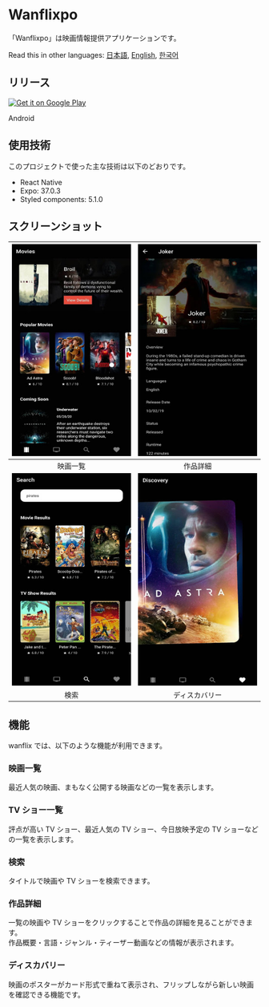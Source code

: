 # Wanflixpo

「Wanflixpo」は映画情報提供アプリケーションです。

Read this in other languages: [日本語](./README.md), [English](./README.en.md), [한국어](./README.ko.md)

## リリース

<a href='https://play.google.com/store/apps/details?id=com.devyun.wanflixpo&hl=en&gl=US&pcampaignid=pcampaignidMKT-Other-global-all-co-prtnr-py-PartBadge-Mar2515-1'><img width="150" alt='Get it on Google Play' src='https://play.google.com/intl/en_us/badges/static/images/badges/en_badge_web_generic.png'/></a>

Android

## 使用技術

このプロジェクトで使った主な技術は以下のどおりです。

- React Native
- Expo: 37.0.3
- Styled components: 5.1.0

## スクリーンショット

| <img src="./assets/screenshots/movies.jpg" alt="drawing" width="300"/> |  <img src="./assets/screenshots/detail.jpg" alt="drawing" width="300"/>   |
| :--------------------------------------------------------------------: | :-----------------------------------------------------------------------: |
|                                映画一覧                                |                                 作品詳細                                  |
| <img src="./assets/screenshots/search.jpg" alt="drawing" width="300"/> | <img src="./assets/screenshots/discovery.jpg" alt="drawing" width="300"/> |
|                                  検索                                  |                              ディスカバリー                               |

## 機能

wanflix では、以下のような機能が利用できます。

### 映画一覧

最近人気の映画、まもなく公開する映画などの一覧を表示します。

### TV ショー一覧

評点が高い TV ショー、最近人気の TV ショー、今日放映予定の TV ショーなどの一覧を表示します。

### 検索

タイトルで映画や TV ショーを検索できます。

### 作品詳細

一覧の映画や TV ショーをクリックすることで作品の詳細を見ることができます。\
作品概要・言語・ジャンル・ティーザー動画などの情報が表示されます。

### ディスカバリー

映画のポスターがカード形式で重ねて表示され、フリップしながら新しい映画を確認できる機能です。
